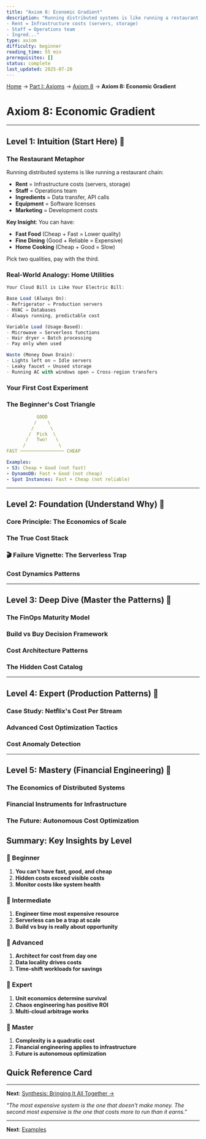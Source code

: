 ```yaml
---
title: "Axiom 8: Economic Gradient"
description: "Running distributed systems is like running a restaurant chain:
- Rent = Infrastructure costs (servers, storage)
- Staff = Operations team
- Ingred..."
type: axiom
difficulty: beginner
reading_time: 55 min
prerequisites: []
status: complete
last_updated: 2025-07-20
---
```


<!-- Navigation -->
[Home](/) → [Part I: Axioms](/part1-axioms/) → [Axiom 8](/part1-axioms/axiom8-economics/) → **Axiom 8: Economic Gradient**

# Axiom 8: Economic Gradient

---

## Level 1: Intuition (Start Here) 🌱

### The Restaurant Metaphor

Running distributed systems is like running a restaurant chain:
- **Rent** = Infrastructure costs (servers, storage)
- **Staff** = Operations team
- **Ingredients** = Data transfer, API calls
- **Equipment** = Software licenses
- **Marketing** = Development costs

**Key Insight**: You can have:
- **Fast Food** (Cheap + Fast = Lower quality)
- **Fine Dining** (Good + Reliable = Expensive)
- **Home Cooking** (Cheap + Good = Slow)

Pick two qualities, pay with the third.

### Real-World Analogy: Home Utilities

```javascript
Your Cloud Bill is Like Your Electric Bill:

Base Load (Always On):
- Refrigerator = Production servers
- HVAC = Databases
- Always running, predictable cost

Variable Load (Usage-Based):
- Microwave = Serverless functions
- Hair dryer = Batch processing
- Pay only when used

Waste (Money Down Drain):
- Lights left on = Idle servers
- Leaky faucet = Unused storage
- Running AC with windows open = Cross-region transfers
```

### Your First Cost Experiment

### The Beginner's Cost Triangle

```yaml
           GOOD
          /    \
         /      \
        /  Pick  \
       /   Two!   \
      /            \
FAST ──────────────── CHEAP

Examples:
- S3: Cheap + Good (not fast)
- DynamoDB: Fast + Good (not cheap)
- Spot Instances: Fast + Cheap (not reliable)
```

---

## Level 2: Foundation (Understand Why) 🌿

### Core Principle: The Economics of Scale

### The True Cost Stack

### 🎬 Failure Vignette: The Serverless Trap

### Cost Dynamics Patterns

---

## Level 3: Deep Dive (Master the Patterns) 🌳

### The FinOps Maturity Model

### Build vs Buy Decision Framework

### Cost Architecture Patterns

### The Hidden Cost Catalog

---

## Level 4: Expert (Production Patterns) 🌲

### Case Study: Netflix's Cost Per Stream

### Advanced Cost Optimization Tactics

### Cost Anomaly Detection

---

## Level 5: Mastery (Financial Engineering) 🌴

### The Economics of Distributed Systems

### Financial Instruments for Infrastructure

### The Future: Autonomous Cost Optimization

## Summary: Key Insights by Level

### 🌱 Beginner
1. **You can't have fast, good, and cheap**
2. **Hidden costs exceed visible costs**
3. **Monitor costs like system health**

### 🌿 Intermediate
1. **Engineer time most expensive resource**
2. **Serverless can be a trap at scale**
3. **Build vs buy is really about opportunity**

### 🌳 Advanced
1. **Architect for cost from day one**
2. **Data locality drives costs**
3. **Time-shift workloads for savings**

### 🌲 Expert
1. **Unit economics determine survival**
2. **Chaos engineering has positive ROI**
3. **Multi-cloud arbitrage works**

### 🌴 Master
1. **Complexity is a quadratic cost**
2. **Financial engineering applies to infrastructure**
3. **Future is autonomous optimization**

## Quick Reference Card

---

**Next**: [Synthesis: Bringing It All Together →](../synthesis.md)

*"The most expensive system is the one that doesn't make money. The second most expensive is the one that costs more to run than it earns."*

---

**Next**: [Examples](examples.md)

